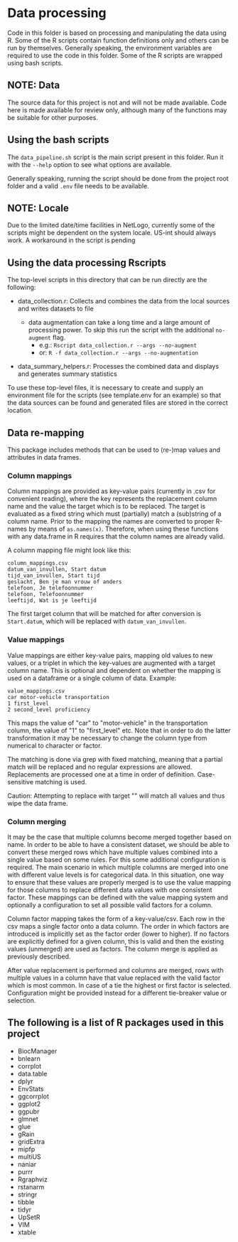 # Data processing
Code in this folder is based on processing and manipulating the data using R. Some of the R scripts contain function definitions only and others can be run by themselves. Generally speaking, the environment variables are required to use the code in this folder. Some of the R scripts are wrapped using bash scripts.

## NOTE: Data
The source data for this project is not and will not be made available. Code here is made available for review only, although many of the functions may be suitable for other purposes.

## Using the bash scripts
The ```data_pipeline.sh``` script is the main script present in this folder. Run it with the ```--help``` option to see what options are available.

Generally speaking, running the script should be done from the project root folder and a valid ```.env``` file needs to be available.

## NOTE: Locale
Due to the limited date/time facilities in NetLogo, currently some of the scripts might be dependent on the system locale. US-int should always work. A workaround in the script is pending

## Using the data processing Rscripts
The top-level scripts in this directory that can be run directly are the following:
- data_collection.r: Collects and combines the data from the local sources and writes datasets to file
    - data augmentation can take a long time and a large amount of processing power. To skip this run the script with the additional ```no-augment``` flag.
        - e.g.: ```Rscript data_collection.r --args --no-augment```
        - or: ```R -f data_collection.r --args --no-augmentation```


- data_summary_helpers.r: Processes the combined data and displays and generates summary statistics

To use these top-level files, it is necessary to create and supply an environment file for the scripts (see template.env for an example) so that the data sources can be found and generated files are stored in the correct location.

## Data re-mapping
This package includes methods that can be used to (re-)map values and attributes in data frames.

### Column mappings
Column mappings are provided as key-value pairs (currently in .csv for convenient reading), where the key represents the replacement column name and the value the target which is to be replaced. The target is evaluated as a fixed string which must (partially) match a (sub)string of a column name. Prior to the mapping the names are converted to proper R-names by means of ```as.names(x)```. Therefore, when using these functions with any data.frame in R requires that the column names are already valid.

A column mapping file might look like this:
```
column_mappings.csv
datum_van_invullen, Start datum
tijd_van_invullen, Start tijd 
geslacht, Ben je man vrouw of anders
telefoon, Je telefoonnummer
telefoon, Telefoonnummer 
leeftijd, Wat is je leeftijd
```

The first target column that will be matched for after conversion is ```Start.datum```, which will be replaced with ```datum_van_invullen```.

### Value mappings
Value mappings are either key-value pairs, mapping old values to new values, or a triplet in which the key-values are augmented with a target column name. This is optional and dependent on whether the mapping is used on a dataframe or a single column of data.
Example:
```
value_mappings.csv
car motor-vehicle transportation
1 first_level
2 second_level proficiency
```
This maps the value of "car" to "motor-vehicle" in the transportation column, the value of "1" to "first_level" etc. Note that in order to do the latter transformation it may be necessary to change the column type from numerical to character or factor.

The matching is done via grep with fixed matching, meaning that a partial match will be replaced and no regular expressions are allowed. Replacements are processed one at a time in order of definition. Case-sensitive matching is used.

Caution: Attempting to replace with target "" will match all values and thus wipe the data frame.

### Column merging
It may be the case that multiple columns become merged together based on name. In order to be able to have a consistent dataset, we should be able to convert these merged rows which have multiple values combined into a single value based on some rules. For this some additional configuration is required. The main scenario in which multiple columns are merged into one with different value levels is for categorical data. In this situation, one way to ensure that these values are properly merged is to use the value mapping for those columns to replace different data values with one consistent factor. These mappings can be defined with the value mapping system and optionally a configuration to set all possible valid factors for a column.

Column factor mapping takes the form of a key-value/csv. Each row in the csv maps a single factor onto a data column. The order in which factors are introduced is implicitly set as the factor order (lower to higher). If no factors are explicitly defined for a given column, this is valid and then the existing values (unmerged) are used as factors. The column merge is applied as previously described.

After value replacement is performed and columns are merged, rows with multiple values in a column have that value replaced with the valid factor which is most common. In case of a tie the highest or first factor is selected. Configuration might be provided instead for a different tie-breaker value or selection.


## The following is a list of R packages used in this project
- BiocManager
- bnlearn
- corrplot
- data.table
- dplyr
- EnvStats
- ggcorrplot
- ggplot2
- ggpubr
- glmnet
- glue
- gRain
- gridExtra
- mipfp
- multiUS
- naniar
- purrr
- Rgraphviz
- rstanarm
- stringr
- tibble
- tidyr
- UpSetR
- VIM
- xtable
